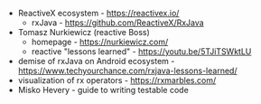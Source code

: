 - ReactiveX ecosystem - https://reactivex.io/
  - rxJava - https://github.com/ReactiveX/RxJava
- Tomasz Nurkiewicz (reactive Boss)
  - homepage - https://nurkiewicz.com/
  - reactive "lessons learned" - https://youtu.be/5TJiTSWktLU
- demise of rxJava on Android ecosystem - https://www.techyourchance.com/rxjava-lessons-learned/
- visualization of rx operators - https://rxmarbles.com/
- Misko Hevery - guide to writing testable code